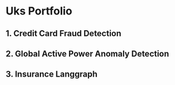 # Uks Portfolio
## 1. Credit Card Fraud Detection
## 2. Global Active Power Anomaly Detection
## 3. Insurance Langgraph 
